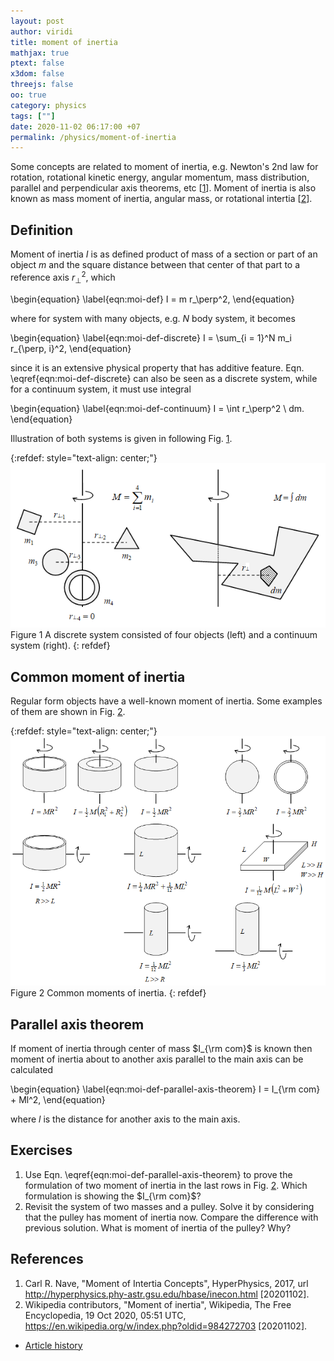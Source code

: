 ```yaml
---
layout: post
author: viridi
title: moment of inertia
mathjax: true
ptext: false
x3dom: false
threejs: false
oo: true
category: physics
tags: [""]
date: 2020-11-02 06:17:00 +07
permalink: /physics/moment-of-inertia
---
```

Some concepts are related to moment of inertia, e.g. Newton's 2nd law for rotation, rotational kinetic energy, angular momentum, mass distribution, parallel and perpendicular axis theorems, etc [[1](#ref1)]. Moment of inertia is also known as mass moment of inertia, angular mass, or rotational intertia [[2](#ref2)].


## Definition
Moment of inertia $I$ is as defined product of mass of a section or part of an object $m$ and the square distance between that center of that part to a reference axis $r_\perp^2$, which 

\begin{equation}
\label{eqn:moi-def}
I = m r_\perp^2,
\end{equation}

where for system with many objects, e.g. $N$ body system, it becomes

\begin{equation}
\label{eqn:moi-def-discrete}
I = \sum_{i = 1}^N m_i r_{\perp, i}^2,
\end{equation}

since it is an extensive physical property that has additive feature. Eqn. \eqref{eqn:moi-def-discrete} can also be seen as a discrete system, while for a continuum system, it must use integral

\begin{equation}
\label{eqn:moi-def-continuum}
I = \int r_\perp^2 \ dm.
\end{equation}

Illustration of both systems is given in following Fig. <a href="#fig:moi-discrete-continuum">1</a>.

{:refdef: style="text-align: center;"}
![moment of inertia of dicrete and continuum systems](/assets/img/phys/moi-disc-cont.png)
<br />
Figure <a name="fig:moi-discrete-continuum">1</a> A discrete system consisted of four objects (left) and a continuum system (right).
{: refdef}


## Common moment of inertia
Regular form objects have a well-known moment of inertia. Some examples of them are shown in Fig. <a href="#fig:moi-common-form">2</a>.

{:refdef: style="text-align: center;"}
![example of common moment of inertia](/assets/img/phys/moi-common-forms.png)
<br />
Figure <a name="fig:moi-common-form">2</a> Common moments of inertia.
{: refdef}


## Parallel axis theorem
If moment of inertia through center of mass $I_{\rm com}$ is known then moment of inertia about to another axis parallel to the main axis can be calculated

\begin{equation}
\label{eqn:moi-def-parallel-axis-theorem}
I = I_{\rm com} + Ml^2,
\end{equation}

where $l$ is the distance for another axis to the main axis.


## Exercises
1. Use Eqn. \eqref{eqn:moi-def-parallel-axis-theorem} to prove the formulation of two moment of inertia in the last rows in Fig. <a href="#fig:moi-common-form">2</a>. Which formulation is showing the $I_{\rm com}$?
2. Revisit the system of two masses and a pulley. Solve it by considering that the pulley has moment of inertia now. Compare the difference with previous solution. What is moment of inertia of the pulley? Why?


## References
1. <a name="ref1"></a>Carl R. Nave, "Moment of Intertia Concepts", HyperPhysics, 2017, url <http://hyperphysics.phy-astr.gsu.edu/hbase/inecon.html> [20201102].
2. <a name="ref2"></a>Wikipedia contributors, "Moment of inertia", Wikipedia, The Free Encyclopedia, 19 Oct 2020, 05:51 UTC, <https://en.wikipedia.org/w/index.php?oldid=984272703> [20201102].

+ [Article history](https://github.com/butiran/butiran.github.io/commits/master/_posts/phys/2020-11-02-moment-of-inertia.md)
